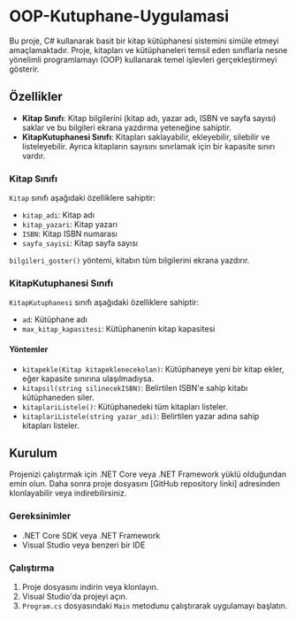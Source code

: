 # OOP-Kutuphane-Uygulamasi

Bu proje, C# kullanarak basit bir kitap kütüphanesi sistemini simüle etmeyi amaçlamaktadır. Proje, kitapları ve kütüphaneleri temsil eden sınıflarla nesne yönelimli programlamayı (OOP) kullanarak temel işlevleri gerçekleştirmeyi gösterir.

## Özellikler

- **Kitap Sınıfı**: Kitap bilgilerini (kitap adı, yazar adı, ISBN ve sayfa sayısı) saklar ve bu bilgileri ekrana yazdırma yeteneğine sahiptir.
- **KitapKutuphanesi Sınıfı**: Kitapları saklayabilir, ekleyebilir, silebilir ve listeleyebilir. Ayrıca kitapların sayısını sınırlamak için bir kapasite sınırı vardır.

### Kitap Sınıfı

`Kitap` sınıfı aşağıdaki özelliklere sahiptir:

- `kitap_adi`: Kitap adı
- `kitap_yazari`: Kitap yazarı
- `ISBN`: Kitap ISBN numarası
- `sayfa_sayisi`: Kitap sayfa sayısı

`bilgileri_goster()` yöntemi, kitabın tüm bilgilerini ekrana yazdırır.

### KitapKutuphanesi Sınıfı

`KitapKutuphanesi` sınıfı aşağıdaki özelliklere sahiptir:

- `ad`: Kütüphane adı
- `max_kitap_kapasitesi`: Kütüphanenin kitap kapasitesi

#### Yöntemler

- `kitapekle(Kitap kitapeklenecekolan)`: Kütüphaneye yeni bir kitap ekler, eğer kapasite sınırına ulaşılmadıysa.
- `kitapsil(string silinecekISBN)`: Belirtilen ISBN'e sahip kitabı kütüphaneden siler.
- `kitaplariListele()`: Kütüphanedeki tüm kitapları listeler.
- `kitaplariListele(string yazar_adi)`: Belirtilen yazar adına sahip kitapları listeler.

## Kurulum

Projenizi çalıştırmak için .NET Core veya .NET Framework yüklü olduğundan emin olun. Daha sonra proje dosyasını [GitHub repository linki] adresinden klonlayabilir veya indirebilirsiniz.

### Gereksinimler

- .NET Core SDK veya .NET Framework
- Visual Studio veya benzeri bir IDE

### Çalıştırma

1. Proje dosyasını indirin veya klonlayın.
2. Visual Studio'da projeyi açın.
3. `Program.cs` dosyasındaki `Main` metodunu çalıştırarak uygulamayı başlatın.

